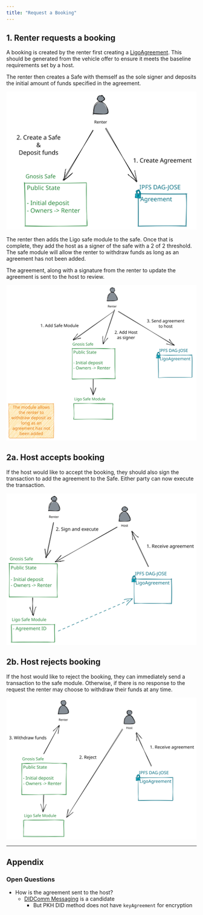 ```yaml
---
title: "Request a Booking"
---
```


## 1. Renter requests a booking
A booking is created by the renter first creating a [LigoAgreement](../../Reference/Vocabulary/LigoAgreement). This should be generated from the vehicle offer to ensure it meets the baseline requirements set by a host.

The renter then creates a Safe with themself as the sole signer and deposits the initial amount of funds specified in the agreement.

![Create a Booking 1.excalidraw](../../drawings/Create%20a%20Booking%201.excalidraw.svg)

The renter then adds the Ligo safe module to the safe. Once that is complete, they add the host as a signer of the safe with a 2 of 2 threshold. The safe module will allow the renter to withdraw funds as long as an agreement has not been added.

The agreement, along with a signature from the renter to update the agreement is sent to the host to review.

![Creating a Booking 2.excalidraw](../../drawings/Creating%20a%20Booking%202.excalidraw.svg)

## 2a. Host accepts booking
If the host would like to accept the booking, they should also sign the transaction to add the agreement to the Safe. Either party can now execute the transaction.

![Create a Booking 3.excalidraw](../../drawings/Create%20a%20Booking%203.excalidraw.svg)

## 2b. Host rejects booking
If the host would like to reject the booking, they can immediately send a transaction to the safe module. Otherwise, if there is no response to the request the renter may choose to withdraw their funds at any time.

![Reject Booking.excalidraw](../../drawings/Reject%20Booking.excalidraw.svg)

---
## Appendix
### Open Questions
- How is the agreement sent to the host?
	- [DIDComm Messaging](https://identity.foundation/didcomm-messaging/spec/) is a candidate
		- But PKH DID method does not have `keyAgreement` for encryption